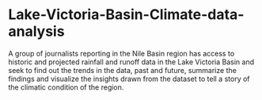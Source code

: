 # Lake-Victoria-Basin-Climate-data-analysis
A group of journalists reporting in the Nile Basin region has access to historic and projected rainfall and runoff data in the Lake Victoria Basin and seek to find out the trends in the data, past and future, summarize the findings and visualize the insights drawn from the dataset to tell a story of the climatic condition of the region.  
